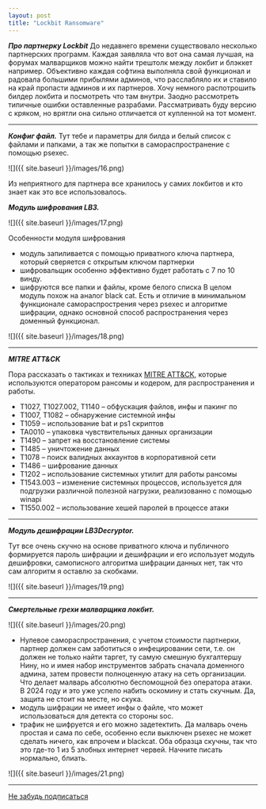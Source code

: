 ```yaml
---
layout: post
title: "Lockbit Ransomware"
---
```



***Про партнерку Lockbit***
До недавнего времени существовало несколько партнерских программ. Каждая заявляла что вот она самая лучшая, на форумах малварщиков можно найти трештолк между локбит и блэккет например. 
Объективно каждая софтина выполняла свой функционал и радовала большими прибылями админов, что расслабляло их и ставило на край пропасти админов и их партнеров. 
Хочу немного распотрошить билдер локбита и посмотреть что там внутри. Заодно рассмотреть типичные ошибки оставленные разрабами. 
Рассматривать буду версию с кряком, но врятли она сильно отличается от купленной на тот момент.

---
 
***Конфиг файл.*** 
Тут тебе и параметры для билда и белый список с файлами и папками, а так же попытки в самораспространение с помощью psexec.

![]({{ site.baseurl }}/images/16.png)

Из неприятного для партнера все хранилось у самих локбитов и кто знает как это все использовалось. 

***Модуль шифрования LB3.***

![]({{ site.baseurl }}/images/17.png)

Особенности модуля шифрования
- модуль запиливается с помощью приватного ключа партнера, который сверяется с открытым ключом партнерки
- шифровальщик особенно эффективно будет работать с 7 по 10 винду.
- шифруются все папки и файлы, кроме белого списка
В целом модуль похож на аналог black cat. Есть и отличие в минимальном функционале самораспрострения через psexec и алгоритме шифрации, однако основной способ распространения через доменный функционал. 

![]({{ site.baseurl }}/images/18.png)

---

***MITRE ATT&CK***

Пора рассказать о тактиках и техниках [MITRE ATT&CK](https://attack.mitre.org/), которые используются оператором рансомы и кодером, для распространения и работы. 

- T1027, T1027.002, T1140 – обфускация файлов, инфы и пакинг по
- T1007, T1082 – обнаружение системной инфы
- T1059 – использование bat и ps1 скриптов
- TA0010 – упаковка чувствительных данных организации
- T1490 – запрет на восстановление системы
- T1485 – уничтожение данных
- T1078 – поиск валидных аккаунтов в корпоративной сети
- T1486 – шифрование данных
- T1202 – использование системных утилит для работы рансомы
- T1543.003 – изменение системных процессов, используется для подгрузки различной полезной нагрузки, реализованно с помощью winapi
- T1550.002 – использование хешей паролей в процессе атаки

---

***Модуль дешифрации LB3Decryptor.***
 
Тут все очень скучно на основе приватного ключа и публичного формируется пароль шифрации и дешифрации и его использует модуль дешифровки, самописного алгоритма шифрации данных нет, так что сам алгоритм я оставлю за скобками.

![]({{ site.baseurl }}/images/19.png)

---

***Смертельные грехи малварщика локбит.***

![]({{ site.baseurl }}/images/20.png)

- Нулевое самораспространения, с учетом стоимости партнерки, партнер должен сам заботиться о инфецировании сети, т.е. он должен не только найти таргет, ту самую смешную бухгалтершу Нину, но и имея набор инструментов забрать сначала доменного админа, затем провести полноценную атаку на сеть организации. Что делает малварь абсолютно беспомощной без оператора атаки. В 2024 году и это уже успело набить оскомину и стать скучным. Да, защита не стоит на месте, но скука. 
- модуль шифрации не имеет инфы о файле, что может использоваться для детекта со стороны soc.
- трафик не шифруется и его можно задетектить. 
Да малварь очень простая и сама по себе, особенно если выключен psexec не может сделать ничего, как впрочем и blackcat.
Оба образца скучны, так что это где-то 1 из 5 злобных интернет червей. 
Начните писать нормально, блиать.

![]({{ site.baseurl }}/images/21.png)

---
 
[Не забудь подписаться](https://t.me/l33trfm0x) 
